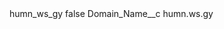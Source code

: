<?xml version="1.0" encoding="UTF-8"?>
<CustomMetadata xmlns="http://soap.sforce.com/2006/04/metadata" xmlns:xsi="http://www.w3.org/2001/XMLSchema-instance" xmlns:xsd="http://www.w3.org/2001/XMLSchema">
    <label>humn_ws_gy</label>
    <protected>false</protected>
    <values>
        <field>Domain_Name__c</field>
        <value xsi:type="xsd:string">humn.ws.gy</value>
    </values>
</CustomMetadata>

